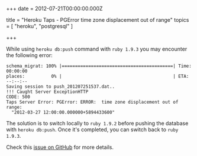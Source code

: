 
+++
date = 2012-07-21T00:00:00.000Z


title = "Heroku Taps - PGError time zone displacement out of range"
topics = [ "heroku", "postgresql" ]

+++

While using `heroku db:push` command with `ruby 1.9.3` you may encounter the
following error:

```
schema_migrat: 100% |==========================================| Time: 00:00:00
places:          0% |                                          | ETA: --:--:--
Saving session to push_201207251537.dat..
!!! Caught Server ExceptionHTTP
CODE: 500
Taps Server Error: PGError: ERROR:  time zone displacement out of range:
  "2012-03-27 12:00:00.000000+5894433600"
```

The solution is to switch locally to `ruby 1.9.2` before pushing the database
with `heroku db:push`. Once it's completed, you can switch back to `ruby 1.9.3`.

Check this [issue on GitHub](https://github.com/ricardochimal/taps/issues/93)
for more details.
